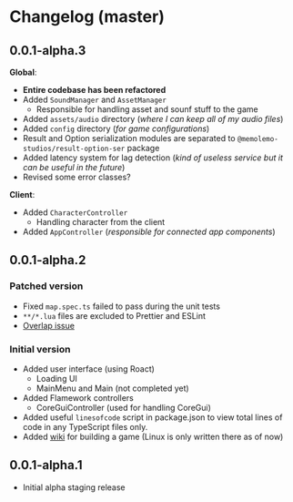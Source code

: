 # Changelog (master)

## 0.0.1-alpha.3

**Global**:
- **Entire codebase has been refactored**
- Added `SoundManager` and `AssetManager`
	- Responsible for handling asset and sounf stuff to the game
- Added `assets/audio` directory (*where I can keep all of my audio files*)
- Added `config` directory (*for game configurations*)
- Result and Option serialization modules are separated to `@memolemo-studios/result-option-ser` package
- Added latency system for lag detection (*kind of useless service but it can be useful in the future*)
- Revised some error classes?

**Client**:
- Added `CharacterController`
	- Handling character from the client
- Added `AppController` (*responsible for connected app components*)

## 0.0.1-alpha.2

### Patched version
- Fixed `map.spec.ts` failed to pass during the unit tests
- `**/*.lua` files are excluded to Prettier and ESLint
- [Overlap issue](https://github.com/memolemo-studios/SoftwareTycoon/commit/78a90d0cb9f5009ce1f8a5391442a5b3e08d515d)

### Initial version
- Added user interface (using Roact)
    - Loading UI
    - MainMenu and Main (not completed yet)
- Added Flamework controllers
    - CoreGuiController (used for handling CoreGui)
- Added useful `linesofcode` script in package.json to view total lines of code in any TypeScript files only.
- Added [wiki](https://github.com/memolemo-studios/SoftwareTycoon/wiki) for building a game (Linux is only written there as of now)

## 0.0.1-alpha.1
- Initial alpha staging release
